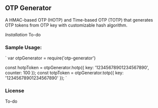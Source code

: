 ## OTP Generator
A HMAC-based OTP (HOTP) and Time-based OTP (TOTP) that generates OTP tokens from OTP key with customizable hash algorithm.

*Installation*
To-do

### Sample Usage:
`
  var otpGenerator = require('otp-generator')

  const hotpToken = otpGenerator.hotp({ key: '12345678901234567890', counter: 100 });
  const totpToken = otpGenerator.totp({ key: '12345678901234567890' });
`


### License
To-do